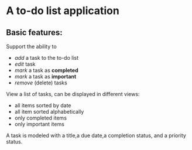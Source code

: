 # A to-do list application


## Basic features:

Support the ability to
- *add* a task to the to-do list
- *edit* task
- *mark* a task as **completed**
- *mark* a task as **important**
- *remove* (delete) tasks


View a list of tasks, can be displayed in different views:
- all items sorted by date
- all item sorted alphabetically
- only completed items
- only important items


A task is modeled with a title,a due date,a completion status, and a priority status.








